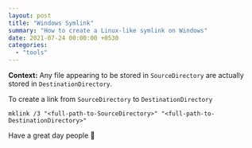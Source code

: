 ```yaml
---
layout: post
title: "Windows Symlink"
summary: "How to create a Linux-like symlink on Windows"
date: 2021-07-24 00:00:00 +0530
categories:
  - "tools"
---
```


**Context:** Any file appearing to be stored in `SourceDirectory` are actually stored in `DestinationDirectory`.

To create a link from `SourceDirectory` to `DestinationDirectory`

```batch
mklink /3 "<full-path-to-SourceDirectory>" "<full-path-to-DestinationDirectory>"
```

Have a great day people 👋
